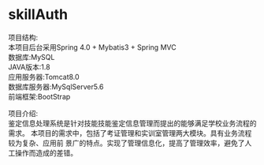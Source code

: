 # skillAuth
项目结构:</br>
本项目后台采用Spring 4.0 + Mybatis3 + Spring MVC</br>
数据库:MySQL</br>
JAVA版本:1.8</br>
应用服务器:Tomcat8.0</br>
数据库服务器:MySqlServer5.6</br>
前端框架:BootStrap</br>

项目介绍:</br>
鉴定信息处理系统是针对技能技能鉴定信息管理而提出的能够满足学校业务流程的需求。
本项目的需求中，包括了考证管理和实训室管理两大模块。具有业务流程较为复杂、应用前
景广的特点。实现了管理信息化，提高了管理效率，避免了人工操作而造成的差错。
